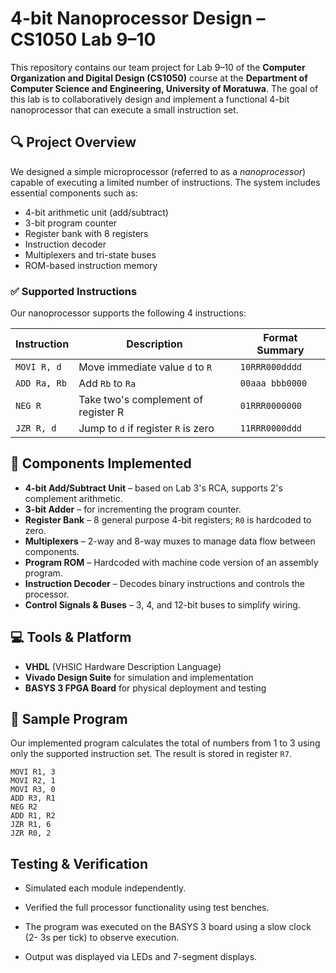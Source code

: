 # 4-bit Nanoprocessor Design – CS1050 Lab 9–10

This repository contains our team project for Lab 9–10 of the **Computer Organization and Digital Design (CS1050)** course at the **Department of Computer Science and Engineering, University of Moratuwa**. The goal of this lab is to collaboratively design and implement a functional 4-bit nanoprocessor that can execute a small instruction set.

## 🔍 Project Overview

We designed a simple microprocessor (referred to as a *nanoprocessor*) capable of executing a limited number of instructions. The system includes essential components such as:
- 4-bit arithmetic unit (add/subtract)
- 3-bit program counter
- Register bank with 8 registers
- Instruction decoder
- Multiplexers and tri-state buses
- ROM-based instruction memory

### ✅ Supported Instructions
Our nanoprocessor supports the following 4 instructions:

| Instruction | Description                        | Format Summary                       |
|-------------|------------------------------------|--------------------------------------|
| `MOVI R, d` | Move immediate value `d` to `R`    | `10RRR000dddd`                       |
| `ADD Ra, Rb`| Add `Rb` to `Ra`                   | `00aaa bbb0000`                      |
| `NEG R`     | Take two's complement of register R| `01RRR0000000`                       |
| `JZR R, d`  | Jump to `d` if register `R` is zero| `11RRR0000ddd`                       |

## 🧩 Components Implemented
- **4-bit Add/Subtract Unit** – based on Lab 3's RCA, supports 2's complement arithmetic.
- **3-bit Adder** – for incrementing the program counter.
- **Register Bank** – 8 general purpose 4-bit registers; `R0` is hardcoded to zero.
- **Multiplexers** – 2-way and 8-way muxes to manage data flow between components.
- **Program ROM** – Hardcoded with machine code version of an assembly program.
- **Instruction Decoder** – Decodes binary instructions and controls the processor.
- **Control Signals & Buses** – 3, 4, and 12-bit buses to simplify wiring.

## 💻 Tools & Platform
- **VHDL** (VHSIC Hardware Description Language)
- **Vivado Design Suite** for simulation and implementation
- **BASYS 3 FPGA Board** for physical deployment and testing

## 🚀 Sample Program

Our implemented program calculates the total of numbers from 1 to 3 using only the supported instruction set. The result is stored in register `R7`.

```assembly
MOVI R1, 3
MOVI R2, 1
MOVI R3, 0
ADD R3, R1
NEG R2
ADD R1, R2
JZR R1, 6
JZR R0, 2
```
## Testing & Verification
- Simulated each module independently.

- Verified the full processor functionality using test benches.

- The program was executed on the BASYS 3 board using a slow clock (2- 3s per tick) to observe execution.

- Output was displayed via LEDs and 7-segment displays.
